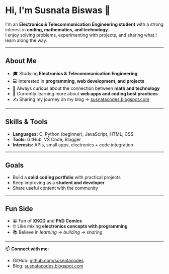 # Hi, I'm Susnata Biswas 👋  

I'm an **Electronics & Telecommunication Engineering student** with a strong interest in **coding, mathematics, and technology**.  
I enjoy solving problems, experimenting with projects, and sharing what I learn along the way.  

---

## About Me  
- 🎓 Studying **Electronics & Telecommunication Engineering**  
- 💻 Interested in **programming, web development, and projects**  
- 📐 Always curious about the connection between **math and technology**  
- 🌱 Currently learning more about **web apps and coding best practices**  
- ✍️ Sharing my journey on my blog → [susnatacodes.blogspot.com](https://susnatacodes.blogspot.com)  

---

## Skills & Tools  
- **Languages:** C, Python (beginner), JavaScript, HTML, CSS  
- **Tools:** GitHub, VS Code, Blogger  
- **Interests:** APIs, small apps, electronics + code integration  

---

## Goals  
- Build a **solid coding portfolio** with practical projects  
- Keep improving as a **student and developer**  
- Share useful content with the community  

---

## Fun Side  
- 😀 Fan of **XKCD** and **PhD Comics**  
- 🤓 Like mixing **electronics concepts with programming**  
- 📚 Believe in *learning → building → sharing*  

---

📫 **Connect with me**:  
- GitHub: [github.com/susnatacodes](https://github.com/susnatacodes)  
- Blog: [susnatacodes.blogspot.com](https://susnatacodes.blogspot.com)  
